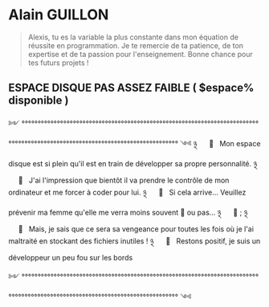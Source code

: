 # Alain GUILLON

> Alexis, tu es la variable la plus constante dans mon équation de réussite en programmation.
> Je te remercie de ta patience, de ton expertise et de ta passion pour l'enseignement.
> Bonne chance pour tes futurs projets !

## ESPACE DISQUE PAS ASSEZ FAIBLE ( $espace% disponible )

༻ °°°°°°°°°°°°°°°°°°°°°°°°°°°°°°°°°°°°°°°°°°°°°°°°°°°°°°°°°°°°°°°°°°°°°°°°°°°°°°°°°°°°°°°°°°°°°°°°°°°°°°°°°°°°°°°°°°°°°°°°°°°°°°° ༺
྅ &nbsp;&nbsp;&nbsp;&nbsp;&nbsp;📢 &nbsp;&nbsp;Mon espace disque est si plein qu'il est en train de développer sa propre personnalité.
྅ &nbsp;&nbsp;&nbsp;&nbsp;&nbsp;📢 &nbsp;&nbsp;J'ai l'impression que bientôt il va prendre le contrôle de mon ordinateur et me forcer à coder pour lui.
྅ &nbsp;&nbsp;&nbsp;&nbsp;&nbsp;📢 &nbsp;&nbsp;Si cela arrive... Veuillez prévenir ma femme qu'elle me verra moins souvent 👀 ou pas...
྅ &nbsp;&nbsp;&nbsp;&nbsp;&nbsp;📢 ;
྅ &nbsp;&nbsp;&nbsp;&nbsp;&nbsp;📢 &nbsp;&nbsp;Mais, je sais que ce sera sa vengeance pour toutes les fois où je l'ai maltraité en stockant des fichiers inutiles !
྅ &nbsp;&nbsp;&nbsp;&nbsp;&nbsp;📢 &nbsp;&nbsp;Restons positif, je suis un développeur un peu fou sur les bords

༻ °°°°°°°°°°°°°°°°°°°°°°°°°°°°°°°°°°°°°°°°°°°°°°°°°°°°°°°°°°°°°°°°°°°°°°°°°°°°°°°°°°°°°°°°°°°°°°°°°°°°°°°°°°°°°°°°°°°°°°°°°°°°°°° ༺
